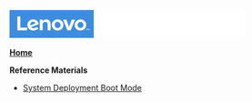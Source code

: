 ![Commercial Deployment Readiness Team](../img/cdrt.png)

[**Home**](/)

**Reference Materials**

<!--
- [Think BIOS Config Tool](reference/tbct.md)
- [Lenovo Deployment Assistant](reference/lda.md) -->
- [System Deployment Boot Mode](reference/sdbm.md)

<!--
- [Commercial Vantage Policies](reference/cv_policies.md)
- [Dock Manager Policies](reference/dm_policies.md)


- [Dock Manager User Guide](https://download.lenovo.com/consumer/options/dockmanager_user_manual.pdf)
-->